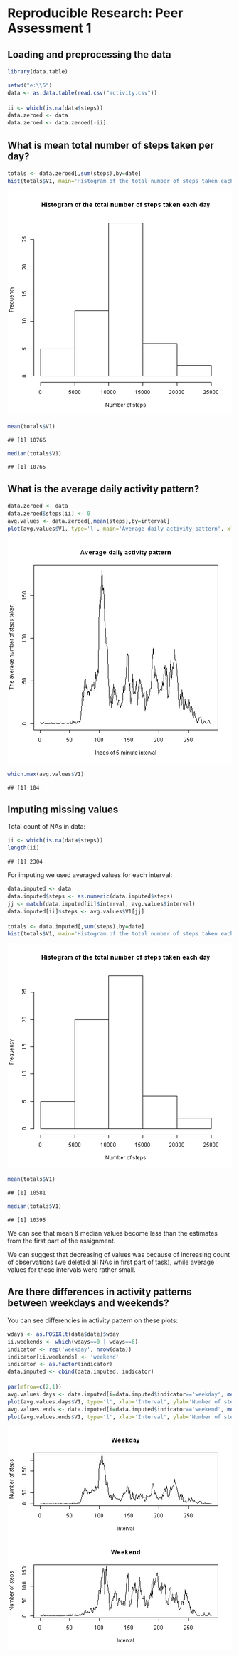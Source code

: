 # Reproducible Research: Peer Assessment 1


## Loading and preprocessing the data

```r
library(data.table)
```

```r
setwd("e:\\5")
data <- as.data.table(read.csv("activity.csv"))

ii <- which(is.na(data$steps))
data.zeroed <- data
data.zeroed <- data.zeroed[-ii]
```

## What is mean total number of steps taken per day?


```r
totals <- data.zeroed[,sum(steps),by=date]
hist(totals$V1, main='Histogram of the total number of steps taken each day', xlab='Number of steps')
```

![plot of chunk unnamed-chunk-2](figure/unnamed-chunk-2.png) 

```r
mean(totals$V1)
```

```
## [1] 10766
```

```r
median(totals$V1)
```

```
## [1] 10765
```

## What is the average daily activity pattern?


```r
data.zeroed <- data
data.zeroed$steps[ii] <- 0
avg.values <- data.zeroed[,mean(steps),by=interval]
plot(avg.values$V1, type='l', main='Average daily activity pattern', xlab='Indes of 5-minute interval', ylab='The average number of steps taken')
```

![plot of chunk unnamed-chunk-3](figure/unnamed-chunk-3.png) 

```r
which.max(avg.values$V1)
```

```
## [1] 104
```

## Imputing missing values

Total count of NAs in data:


```r
ii <- which(is.na(data$steps))
length(ii)
```

```
## [1] 2304
```

For imputing we used averaged values for each interval:


```r
data.imputed <- data
data.imputed$steps <- as.numeric(data.imputed$steps)
jj <- match(data.imputed[ii]$interval, avg.values$interval)
data.imputed[ii]$steps <- avg.values$V1[jj]

totals <- data.imputed[,sum(steps),by=date]
hist(totals$V1, main='Histogram of the total number of steps taken each day', xlab='Number of steps')
```

![plot of chunk unnamed-chunk-5](figure/unnamed-chunk-5.png) 

```r
mean(totals$V1)
```

```
## [1] 10581
```

```r
median(totals$V1)
```

```
## [1] 10395
```

We can see that mean & median values become less than the estimates from the first part of the assignment.

We can suggest that decreasing of values was because of increasing count of observations (we deleted all NAs in first part of task), while average values for these intervals were rather small.


## Are there differences in activity patterns between weekdays and weekends?

You can see differencies in activity pattern on these plots:


```r
wdays <- as.POSIXlt(data$date)$wday
ii.weekends <- which(wdays==0 | wdays==6)
indicator <- rep('weekday', nrow(data))
indicator[ii.weekends] <- 'weekend'
indicator <- as.factor(indicator)
data.imputed <- cbind(data.imputed, indicator)

par(mfrow=c(2,1)) 
avg.values.days <- data.imputed[i=data.imputed$indicator=='weekday', mean(steps), by=interval]
plot(avg.values.days$V1, type='l', xlab='Interval', ylab='Number of steps', main='Weekday')
avg.values.ends <- data.imputed[i=data.imputed$indicator=='weekend', mean(steps), by=interval]
plot(avg.values.ends$V1, type='l', xlab='Interval', ylab='Number of steps', main='Weekend')
```

![plot of chunk unnamed-chunk-6](figure/unnamed-chunk-6.png) 
